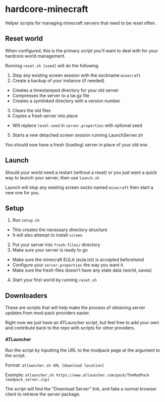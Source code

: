 # hardcore-minecraft
Helper scripts for managing minecraft servers that need to be reset often.

## Reset world
When configured, this is the primary script you'll want to deal with for 
your hardcore world management. 

Running `reset.sh [seed]` will do the following

1. Stop any existing screen session with the sockname `minecraft`
2. Create a backup of your instance (if needed)
  * Creates a timestamped directory for your old server
  * Compresses the server to a tar.gz file
  * Creates a symlinked directory with a version number
3. Clears the old files
4. Copies a fresh server into place
  * Will replace `level-seed` in `server.properties` with optional seed
5. Starts a new detached screen session running LaunchServer.sh

You should now have a fresh (loading) server in place of your old one.

## Launch
Should your world need a restart (without a reset) or you just want a quick
way to launch your server, then use `launch.sh`

Launch will stop any existing screen socks named `minecraft` then start a new
one for you.

## Setup
1. Run `setup.sh`
  * This creates the necessary directory structure
  * It will also attempt to install `screen`
2. Put your server into `fresh-files/` directory
3. Make sure your server is ready to go
  * Make sure the minecraft EULA (eula.txt) is accepted beforehand
  * Configure your `server.properties` the way you want it
  * Make sure the fresh-files doesn't have any state data (world, saves)
4. Start your first world by running `reset.sh`

## Downloaders
These are scripts that will help make the process of obtaining server
updates from mod-pack providers easier.

Right now we just have an ATLauncher script, but feel free to add your own
and contribute back to the repo with scripts for other providers.

#### ATLauncher
Run the script by inputting the URL to the modpack page at the argument to the
script.

Format: `atlauncher.sh URL [download location]`

Example: `atlauncher.sh https://www.atlauncher.com/pack/TheMadPack [madpack_server.zip]`

The script will find the "Download Server" link, and fake a normal browser
client to retrieve the server package.
